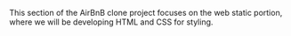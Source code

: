 This section of the AirBnB clone project focuses on the web static portion, where we will be developing HTML and CSS for styling.

